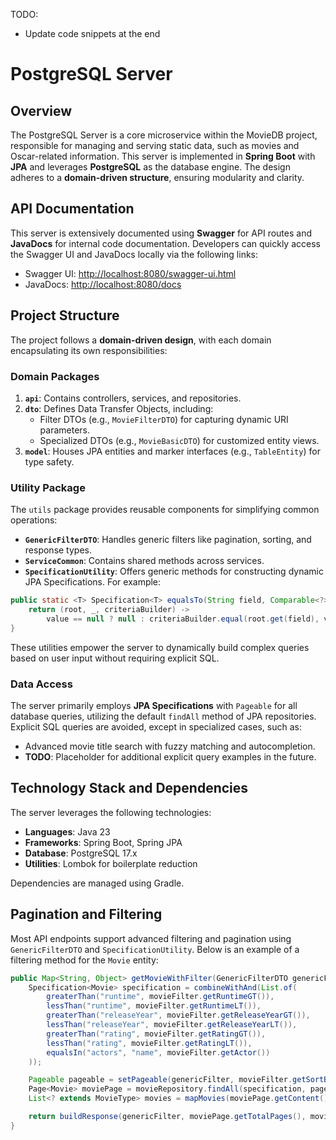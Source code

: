 TODO:
- Update code snippets at the end

# PostgreSQL Server

## Overview
The PostgreSQL Server is a core microservice within the MovieDB project, responsible for managing and serving static data, such as movies and Oscar-related information. This server is implemented in **Spring Boot** with **JPA** and leverages **PostgreSQL** as the database engine. The design adheres to a **domain-driven structure**, ensuring modularity and clarity.

## API Documentation
This server is extensively documented using **Swagger** for API routes and **JavaDocs** for internal code documentation. Developers can quickly access the Swagger UI and JavaDocs locally via the following links:

- Swagger UI: [http://localhost:8080/swagger-ui.html](http://localhost:8080/swagger-ui.html)
- JavaDocs: [http://localhost:8080/docs](http://localhost:8080/docs)

## Project Structure
The project follows a **domain-driven design**, with each domain encapsulating its own responsibilities:

### Domain Packages
1. **`api`**: Contains controllers, services, and repositories.
2. **`dto`**: Defines Data Transfer Objects, including:
   - Filter DTOs (e.g., `MovieFilterDTO`) for capturing dynamic URI parameters.
   - Specialized DTOs (e.g., `MovieBasicDTO`) for customized entity views.
3. **`model`**: Houses JPA entities and marker interfaces (e.g., `TableEntity`) for type safety.

### Utility Package
The `utils` package provides reusable components for simplifying common operations:

- **`GenericFilterDTO`**: Handles generic filters like pagination, sorting, and response types.
- **`ServiceCommon`**: Contains shared methods across services.
- **`SpecificationUtility`**: Offers generic methods for constructing dynamic JPA Specifications. For example:

```java
public static <T> Specification<T> equalsTo(String field, Comparable<?> value) {
    return (root, _, criteriaBuilder) ->
        value == null ? null : criteriaBuilder.equal(root.get(field), value);
}
```

These utilities empower the server to dynamically build complex queries based on user input without requiring explicit SQL.

### Data Access
The server primarily employs **JPA Specifications** with `Pageable` for all database queries, utilizing the default `findAll` method of JPA repositories. Explicit SQL queries are avoided, except in specialized cases, such as:

- Advanced movie title search with fuzzy matching and autocompletion.
- **TODO**: Placeholder for additional explicit query examples in the future.

## Technology Stack and Dependencies
The server leverages the following technologies:

- **Languages**: Java 23
- **Frameworks**: Spring Boot, Spring JPA
- **Database**: PostgreSQL 17.x
- **Utilities**: Lombok for boilerplate reduction

Dependencies are managed using Gradle.

## Pagination and Filtering
Most API endpoints support advanced filtering and pagination using `GenericFilterDTO` and `SpecificationUtility`. Below is an example of a filtering method for the `Movie` entity:

```java
public Map<String, Object> getMovieWithFilter(GenericFilterDTO genericFilter, MovieFilterDTO movieFilter) {
    Specification<Movie> specification = combineWithAnd(List.of(
        greaterThan("runtime", movieFilter.getRuntimeGT()),
        lessThan("runtime", movieFilter.getRuntimeLT()),
        greaterThan("releaseYear", movieFilter.getReleaseYearGT()),
        lessThan("releaseYear", movieFilter.getReleaseYearLT()),
        greaterThan("rating", movieFilter.getRatingGT()),
        lessThan("rating", movieFilter.getRatingLT()),
        equalsIn("actors", "name", movieFilter.getActor())
    ));

    Pageable pageable = setPageable(genericFilter, movieFilter.getSortBy());
    Page<Movie> moviePage = movieRepository.findAll(specification, pageable);
    List<? extends MovieType> movies = mapMovies(moviePage.getContent(), genericFilter.getResponseType());

    return buildResponse(genericFilter, moviePage.getTotalPages(), movies);
}
```
